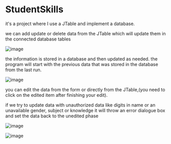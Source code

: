 # StudentSkills
it's a project where I use a JTable and implement a database.

we can add update or delete data from the JTable which will update them in the connected database tables

![image](https://user-images.githubusercontent.com/81851926/153696563-288575a1-9abc-43af-9c07-6446294cc0c5.png)


the information is stored in a database and then updated as needed.
the program will start with the previous data that was stored in the database from the last run.

![image](https://user-images.githubusercontent.com/81851926/153696470-77d48e24-8f21-4653-9bce-cf94acb00082.png)


you can edit the data from the form or directly from the JTable,(you need to click on the edited item after finishing your edit).


if we try to update data with unauthorized data like digits in name or an unavailable gender, subject or knowledge it will throw an error dialogue box and set the data back to the unedited phase

![image](https://user-images.githubusercontent.com/81851926/153696535-b306cd2b-5a9c-4090-a0c2-5fb12f25fe7c.png)

![image](https://user-images.githubusercontent.com/81851926/153696553-5776ba90-a368-45d8-bc66-3da1638142e7.png)


